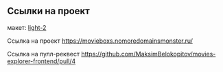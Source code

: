 


## Ссылки на проект


макет: [light-2](https://www.figma.com/file/6FMWkB94wE7KTkcCgUXtnC/%D0%94%D0%B8%D0%BF%D0%BB%D0%BE%D0%BC%D0%BD%D1%8B%D0%B9-%D0%BF%D1%80%D0%BE%D0%B5%D0%BA%D1%82?type=design&node-id=1-951&mode=design&t=VHW83oMK5fSyf084-0)

Ссылка на проект  https://movieboxs.nomoredomainsmonster.ru/

Ссылка на пулл-реквест https://github.com/MaksimBelokopitov/movies-explorer-frontend/pull/4
